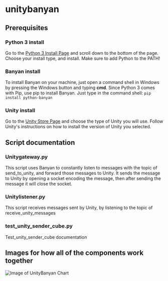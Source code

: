 # unitybanyan

## Prerequisites

### Python 3 install
 Go to the [Python 3 Install Page](https://www.python.org/downloads/release/python-354/) and scroll down to the bottom of the page. Choose your install type, and install. Make sure to add Python to the PATH! 

### Banyan install
To install Banyan on your machine, just open a command shell in Windows by pressing the Windows button and typing **cmd**. Since Python 3 comes with Pip, use pip to install Banyan. Just type in the command shell: `pip install python-banyan`

### Unity install
Go to the [Unity Store Page](https://store.unity.com/) and choose the type of Unity you will use. Follow Unity's instructions on how to install the version of Unity you selected.

## Script documentation

### Unitygateway.py
This script uses Banyan to constantly listen to messages with the topic of send_to_unity, and forward those messages to Unity. It sends the message to Unity by opening a socket encoding the message, then after sending the message it will close the socket.

### Unitylistener.py
This script receives messages sent by Unity, by listening to the topic of receive_unity_messages

### test_unity_sender_cube.py
Test_unity_sender_cube documentation

## Images for how all of the components work together

![Image of UnityBanyan Chart](https://github.com/NoahMoscovici/unitybanyan/blob/master/BanyanUnity.png)

